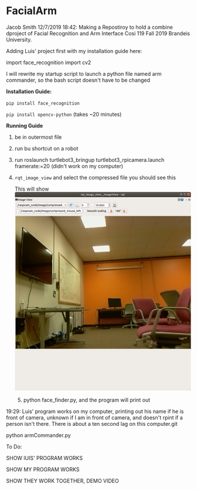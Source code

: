 # FacialArm

Jacob Smith 12/7/2019 18:42: Making a Repostiroy to hold a combine dproject of Facial Recognition and Arm Interface Cosi 119 Fall 2019 Brandeis University.

Adding Luis' project first with my installation guide here:

import face_recognition
import cv2

I will rewrite my startup script to launch a python file named arm commander, so the bash script doesn't have to be changed

**Installation Guide:**

`pip install face_recognition` 

`pip install opencv-python` (takes ~20 minutes)

**Running Guide**

1. be in outermost file

2. run bu shortcut on a robot

3. run roslaunch turtlebot3_bringup turtlebot3_rpicamera.launch framerate:=20 (didn't work on my computer)

4. `rqt_image_view` and select the compressed file you should see this

   This will show![Shows Camera view of lab](docs/rqtView.png)

   5) python face_finder.py, and the program will print out 

19:29: Luis' program works on my computer, printing out his name if he is front of camera, unknown if I am in front of camera, and doesn't rpint if a person isn't there. There is about a ten second lag on this computer.git 



python armCommander.py



To Do: 

SHOW lUIS' PROGRAM WORKS

SHOW MY PROGRAM WORKS

SHOW THEY WORK TOGETHER, DEMO VIDEO
